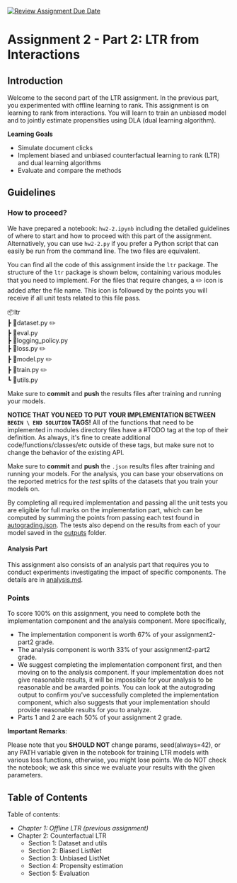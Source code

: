 [![Review Assignment Due Date](https://classroom.github.com/assets/deadline-readme-button-24ddc0f5d75046c5622901739e7c5dd533143b0c8e959d652212380cedb1ea36.svg)](https://classroom.github.com/a/Sspt6QAG)
# Assignment 2 - Part 2: LTR from Interactions <a class="anchor" id="toptop"></a>

## Introduction
Welcome to the second part of the LTR assignment. In the previous part, you experimented with offline learning to rank. This assignment is on learning to rank from interactions. You will learn to train an unbiased model and to jointly estimate propensities using DLA (dual learning algorithm).

**Learning Goals**
- Simulate document clicks
- Implement biased and unbiased counterfactual learning to rank (LTR) and dual learning algorithms
- Evaluate and compare the methods

## Guidelines

### How to proceed?
We have prepared a notebook: `hw2-2.ipynb` including the detailed guidelines of where to start and how to proceed with this part of the assignment. Alternatively, you can use `hw2-2.py` if you prefer a Python script that can easily be run from the command line.
The two files are equivalent.

You can find all the code of this assignment inside the `ltr` package. The structure of the `ltr` package is shown below, containing various modules that you need to implement. For the files that require changes, a :pencil2: icon is added after the file name. This icon is followed by the points you will receive if all unit tests related to this file pass. 

📦ltr \
 ┣ 📜dataset.py :pencil2: \
 ┣ 📜eval.py\
 ┣ 📜logging_policy.py\
 ┣ 📜loss.py :pencil2: \
 ┣ 📜model.py :pencil2: \
 ┣ 📜train.py :pencil2: \
 ┗ 📜utils.py


Make sure to __commit__ and __push__ the results files after training and running your models.

**NOTICE THAT YOU NEED TO PUT YOUR IMPLEMENTATION BETWEEN `BEGIN \ END SOLUTION` TAGS!** All of the functions that need to be implemented in modules directory files have a #TODO tag at the top of their definition. As always, it's fine to create additional code/functions/classes/etc outside of these tags, but make sure not to change the behavior of the existing API.

Make sure to __commit__ and __push__ the `.json` results files after training and running your models. For the analysis, you can base your observations on the reported metrics for the _test_ splits of the datasets that you train your models on.

By completing all required implementation and passing all the unit tests you are eligible for full marks on the implementation part, which can be computed by summing the points from passing each test found in [autograding.json](.github/classroom/autograding.json). The tests also depend on the results from each of your model saved in the [outputs](./outputs/) folder.

#### Analysis Part

This assignment also consists of an analysis part that requires you to conduct experiments investigating the impact of specific components. The details are in [analysis.md](analysis.md). 

### Points
To score 100% on this assignment, you need to complete both the implementation component and the analysis component. More specifically,

* The implementation component is worth 67% of your assignment2-part2 grade.
* The analysis component is worth 33% of your assignment2-part2 grade.
* We suggest completing the implementation component first, and then moving on to the analysis component. If your implementation does not give reasonable results, it will be impossible for your analysis to be reasonable and be awarded points. You can look at the autograding output to confirm you've successfully completed the implementation component, which also suggests that your implementation should provide reasonable results for you to analyze.
* Parts 1 and 2 are each 50% of your assignment 2 grade.


**Important Remarks**:

Please note that you **SHOULD NOT** change params, seed(always=42), or any PATH variable given in the notebook for training LTR models with various loss functions, otherwise, you might lose points. We do NOT check the notebook; we ask this since we evaluate your results with the given parameters.

## Table of Contents

Table of contents:

 - _Chapter 1: Offline LTR (previous assignment)_
 - Chapter 2: Counterfactual LTR
    - Section 1: Dataset and utils
    - Section 2: Biased ListNet
    - Section 3: Unbiased ListNet
    - Section 4: Propensity estimation
    - Section 5: Evaluation
